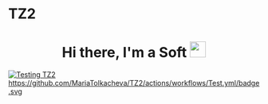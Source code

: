 # TZ2
<h1 align="center">Hi there, I'm a Soft 
<img src="https://github.com/blackcater/blackcater/raw/main/images/Hi.gif" height="32"/></h1>

[![Testing TZ2](https://github.com/MariaTolkacheva/TZ2/actions/workflows/Test.yml/badge.svg)](https://github.com/MariaTolkacheva/TZ2/actions/workflows/Test.yml)
https://github.com/MariaTolkacheva/TZ2/actions/workflows/Test.yml/badge.svg
